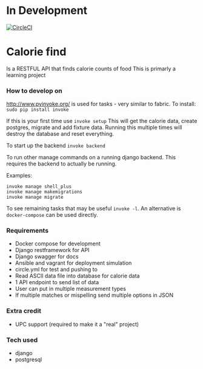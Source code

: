 # In Development
[![CircleCI](https://circleci.com/gh/banjocat/calorie-find/tree/master.svg?style=svg)](https://circleci.com/gh/banjocat/calorie-find/tree/master)

# Calorie find 
Is a RESTFUL API that finds calorie counts of food
This is primarly a learning project

### How to develop on
http://www.pyinvoke.org/ is used for tasks - very similar to fabric. To install: `sudo pip install invoke`

If this is your first time use `invoke setup`
This will get the calorie data, create postgres, migrate and add fixture data.
Running this multiple times will destroy the database and reset everything.

To start up the backend `invoke backend`

To run other manage commands on a running django backend. This requires the backend to actually be running.

Examples:

    invoke manage shell_plus
    invoke manage makemigrations
    invoke manage migrate


To see remaining tasks that may be useful `invoke -l`. An alternative is `docker-compose` can be used directly.




### Requirements
* Docker compose for development
* Django restframework for API
* Django swagger for docs
* Ansible and vagrant for deployment simulation
* circle.yml for test and pushing to
* Read ASCII data file into database for calorie data
* 1 API endpoint to send list of data
* User can put in multiple measurement types
* If multiple matches or mispelling send multiple options in JSON

### Extra credit
* UPC support (required to make it a "real" project)

### Tech used
* django
* postgresql

